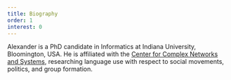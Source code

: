 ```yaml
---
title: Biography
order: 1
interest: 0
---
```

    
Alexander is a PhD candidate in Informatics at Indiana University, Bloomington,
USA.  He is affiliated with the [Center for Complex Networks and
Systems](http://cnets.indiana.edu/), researching language use with respect to
social movements, politics, and group formation.
